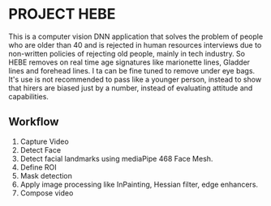 # PROJECT HEBE

This is a computer vision DNN application that solves the problem of people who are older than 40 and is rejected in human 
resources interviews due to non-written policies of rejecting old people, mainly in tech industry. So HEBE removes on real 
time age signatures like marionette lines, Gladder lines and forehead lines.  I ta can be fine tuned to remove under eye 
bags.
It's use is not recommended to pass like a younger person, instead to show that hirers are biased just by a number, instead 
of evaluating attitude and capabilities.

## Workflow

1. Capture Video
2. Detect Face
3. Detect facial landmarks using mediaPipe 468 Face Mesh.
4. Define ROI
5. Mask detection
6. Apply image processing like InPainting, Hessian filter, edge enhancers.
7. Compose video

